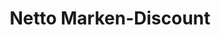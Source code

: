 ---
title: "Netto Marken-Discount"
url: /greifswald/netto-marken-discount-wolgaster-strasse/
shop: Supermarkt
---